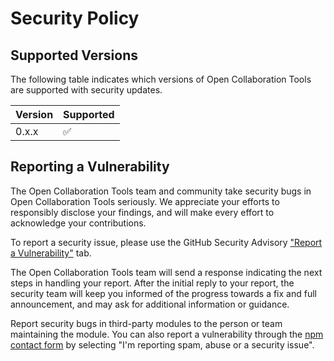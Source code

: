 # Security Policy

## Supported Versions

The following table indicates which versions of Open Collaboration Tools are supported with security updates.

| Version | Supported |
| ------- | --------- |
| 0.x.x   | ✅         |

## Reporting a Vulnerability

The Open Collaboration Tools team and community take security bugs in Open Collaboration Tools seriously. We appreciate your efforts to responsibly disclose your findings, and will make every effort to acknowledge your contributions.

To report a security issue, please use the GitHub Security Advisory ["Report a Vulnerability"](https://github.com/eclipse-oct/open-collaboration-tools/security/advisories/new) tab.

The Open Collaboration Tools team will send a response indicating the next steps in handling your report. After the initial reply to your report, the security team will keep you informed of the progress towards a fix and full announcement, and may ask for additional information or guidance.

Report security bugs in third-party modules to the person or team maintaining the module. You can also report a vulnerability through the [npm contact form](https://www.npmjs.com/support) by selecting "I'm reporting spam, abuse or a security issue".
